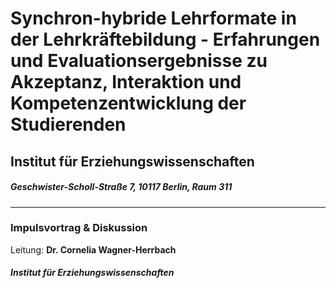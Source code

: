 # Synchron-hybride Lehrformate in der Lehrkräftebildung - Erfahrungen und Evaluationsergebnisse zu Akzeptanz, Interaktion und Kompetenzentwicklung der Studierenden  
## Institut für Erziehungswissenschaften  
##### Geschwister-Scholl-Straße 7, 10117 Berlin, Raum 311 
--- 
### Impulsvortrag & Diskussion 
Leitung: 
**Dr. Cornelia Wagner-Herrbach**  
##### Institut für Erziehungswissenschaften 
